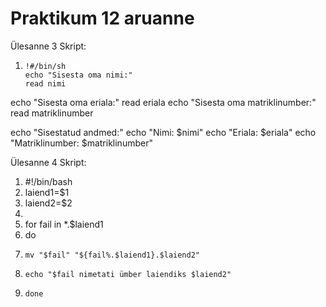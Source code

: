 # Praktikum 12 aruanne



Ülesanne 3 Skript:
1.     !#/bin/sh
       echo "Sisesta oma nimi:"
       read nimi
echo "Sisesta oma eriala:"
read eriala
echo "Sisesta oma matriklinumber:"
read matriklinumber

echo "Sisestatud andmed:"
echo "Nimi: $nimi"
echo "Eriala: $eriala"
echo "Matriklinumber: $matriklinumber" 

Ülesanne 4 Skript:
1. #!/bin/bash
2. laiend1=$1
3. laiend2=$2
4. 
5. for fail in *.$laiend1
6. do
7.     mv "$fail" "${fail%.$laiend1}.$laiend2"
8.     echo "$fail nimetati ümber laiendiks $laiend2"
9.     done
